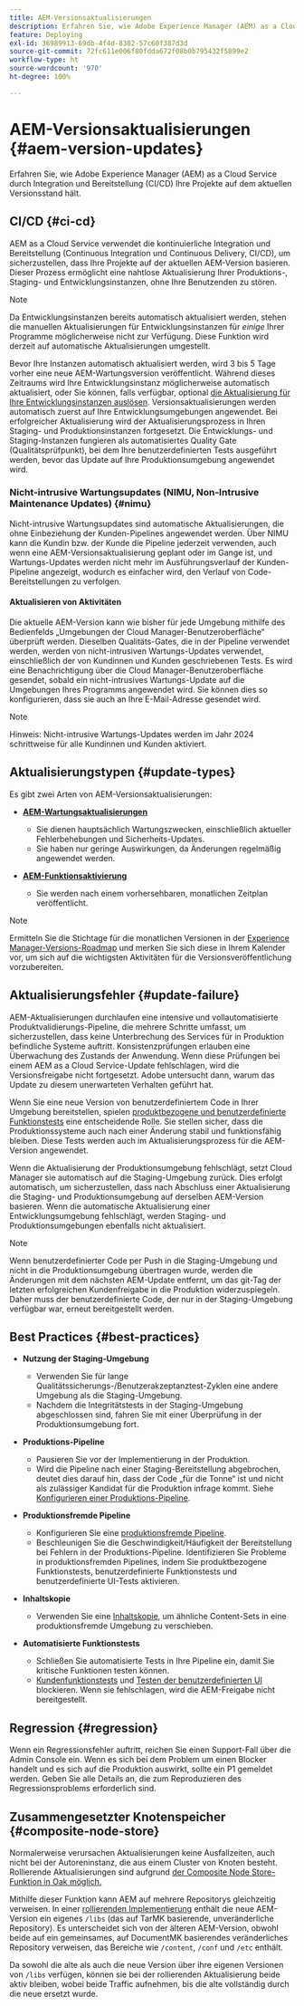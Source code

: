 ```yaml
---
title: AEM-Versionsaktualisierungen
description: Erfahren Sie, wie Adobe Experience Manager (AEM) as a Cloud Service durch Integration und Bereitstellung (CI/CD) Ihre Projekte auf dem aktuellen Versionsstand hält.
feature: Deploying
exl-id: 36989913-69db-4f4d-8302-57c60f387d3d
source-git-commit: 72fc611e006f80fdda672f08b0b795432f5899e2
workflow-type: ht
source-wordcount: '970'
ht-degree: 100%

---
```



# AEM-Versionsaktualisierungen {#aem-version-updates}

Erfahren Sie, wie Adobe Experience Manager (AEM) as a Cloud Service durch Integration und Bereitstellung (CI/CD) Ihre Projekte auf dem aktuellen Versionsstand hält.

## CI/CD {#ci-cd}

AEM as a Cloud Service verwendet die kontinuierliche Integration und Bereitstellung (Continuous Integration und Continuous Delivery, CI/CD), um sicherzustellen, dass Ihre Projekte auf der aktuellen AEM-Version basieren. Dieser Prozess ermöglicht eine nahtlose Aktualisierung Ihrer Produktions-, Staging- und Entwicklungsinstanzen, ohne Ihre Benutzenden zu stören.

>[!NOTE]
> Da Entwicklungsinstanzen bereits automatisch aktualisiert werden, stehen die manuellen Aktualisierungen für Entwicklungsinstanzen für _einige_ Ihrer Programme möglicherweise nicht zur Verfügung. Diese Funktion wird derzeit auf automatische Aktualisierungen umgestellt.

Bevor Ihre Instanzen automatisch aktualisiert werden, wird 3 bis 5 Tage vorher eine neue AEM-Wartungsversion veröffentlicht. Während dieses Zeitraums wird Ihre Entwicklungsinstanz möglicherweise automatisch aktualisiert, oder Sie können, falls verfügbar, optional [die Aktualisierung für Ihre Entwicklungsinstanzen auslösen](/help/implementing/cloud-manager/manage-environments.md#updating-dev-environment). Versionsaktualisierungen werden automatisch zuerst auf Ihre Entwicklungsumgebungen angewendet. Bei erfolgreicher Aktualisierung wird der Aktualisierungsprozess in Ihren Staging- und Produktionsinstanzen fortgesetzt. Die Entwicklungs- und Staging-Instanzen fungieren als automatisiertes Quality Gate (Qualitätsprüfpunkt), bei dem Ihre benutzerdefinierten Tests ausgeführt werden, bevor das Update auf Ihre Produktionsumgebung angewendet wird.

### Nicht-intrusive Wartungsupdates (NIMU, Non-Intrusive Maintenance Updates) {#nimu}

Nicht-intrusive Wartungsupdates sind automatische Aktualisierungen, die ohne Einbeziehung der Kunden-Pipelines angewendet werden.
Über NIMU kann die Kundin bzw. der Kunde die Pipeline jederzeit verwenden, auch wenn eine AEM-Versionsaktualisierung geplant oder im Gange ist, und Wartungs-Updates werden nicht mehr im Ausführungsverlauf der Kunden-Pipeline angezeigt, wodurch es einfacher wird, den Verlauf von Code-Bereitstellungen zu verfolgen.

#### Aktualisieren von Aktivitäten

Die aktuelle AEM-Version kann wie bisher für jede Umgebung mithilfe des Bedienfelds „Umgebungen der Cloud Manager-Benutzeroberfläche“ überprüft werden. Dieselben Qualitäts-Gates, die in der Pipeline verwendet werden, werden von nicht-intrusiven Wartungs-Updates verwendet, einschließlich der von Kundinnen und Kunden geschriebenen Tests.
Es wird eine Benachrichtigung über die Cloud Manager-Benutzeroberfläche gesendet, sobald ein nicht-intrusives Wartungs-Update auf die Umgebungen Ihres Programms angewendet wird. Sie können dies so konfigurieren, dass sie auch an Ihre E-Mail-Adresse gesendet wird.

>[!NOTE]
>
> Hinweis: Nicht-intrusive Wartungs-Updates werden im Jahr 2024 schrittweise für alle Kundinnen und Kunden aktiviert.


## Aktualisierungstypen {#update-types}

Es gibt zwei Arten von AEM-Versionsaktualisierungen:

* [**AEM-Wartungsaktualisierungen**](/help/release-notes/maintenance/latest.md)

   * Sie dienen hauptsächlich Wartungszwecken, einschließlich aktueller Fehlerbehebungen und Sicherheits-Updates.
   * Sie haben nur geringe Auswirkungen, da Änderungen regelmäßig angewendet werden.

* [**AEM-Funktionsaktivierung**](/help/release-notes/release-notes-cloud/release-notes-current.md)

   * Sie werden nach einem vorhersehbaren, monatlichen Zeitplan veröffentlicht.

>[!NOTE]
>
> Ermitteln Sie die Stichtage für die monatlichen Versionen in der [Experience Manager-Versions-Roadmap](https://experienceleague.adobe.com/docs/experience-manager-release-information/aem-release-updates/update-releases-roadmap.html?lang=de#aem-as-cloud-service) und merken Sie sich diese in Ihrem Kalender vor, um sich auf die wichtigsten Aktivitäten für die Versionsveröffentlichung vorzubereiten.

## Aktualisierungsfehler {#update-failure}

AEM-Aktualisierungen durchlaufen eine intensive und vollautomatisierte Produktvalidierungs-Pipeline, die mehrere Schritte umfasst, um sicherzustellen, dass keine Unterbrechung des Services für in Produktion befindliche Systeme auftritt. Konsistenzprüfungen erlauben eine Überwachung des Zustands der Anwendung. Wenn diese Prüfungen bei einem AEM as a Cloud Service-Update fehlschlagen, wird die Versionsfreigabe nicht fortgesetzt. Adobe untersucht dann, warum das Update zu diesem unerwarteten Verhalten geführt hat.

Wenn Sie eine neue Version von benutzerdefiniertem Code in Ihrer Umgebung bereitstellen, spielen [produktbezogene und benutzerdefinierte Funktionstests](/help/implementing/cloud-manager/overview-test-results.md#functional-testing) eine entscheidende Rolle. Sie stellen sicher, dass die Produktionssysteme auch nach einer Änderung stabil und funktionsfähig bleiben. Diese Tests werden auch im Aktualisierungsprozess für die AEM-Version angewendet.

Wenn die Aktualisierung der Produktionsumgebung fehlschlägt, setzt Cloud Manager sie automatisch auf die Staging-Umgebung zurück. Dies erfolgt automatisch, um sicherzustellen, dass nach Abschluss einer Aktualisierung die Staging- und Produktionsumgebung auf derselben AEM-Version basieren.
Wenn die automatische Aktualisierung einer Entwicklungsumgebung fehlschlägt, werden Staging- und Produktionsumgebungen ebenfalls nicht aktualisiert.

>[!NOTE]
>
>Wenn benutzerdefinierter Code per Push in die Staging-Umgebung und nicht in die Produktionsumgebung übertragen wurde, werden die Änderungen mit dem nächsten AEM-Update entfernt, um das git-Tag der letzten erfolgreichen Kundenfreigabe in die Produktion widerzuspiegeln. Daher muss der benutzerdefinierte Code, der nur in der Staging-Umgebung verfügbar war, erneut bereitgestellt werden.

## Best Practices {#best-practices}

* **Nutzung der Staging-Umgebung**
   * Verwenden Sie für lange Qualitätssicherungs-/Benutzerakzeptanztest-Zyklen eine andere Umgebung als die Staging-Umgebung.
   * Nachdem die Integritätstests in der Staging-Umgebung abgeschlossen sind, fahren Sie mit einer Überprüfung in der Produktionsumgebung fort.

* **Produktions-Pipeline**
   * Pausieren Sie vor der Implementierung in der Produktion.
   * Wird die Pipeline nach einer Staging-Bereitstellung abgebrochen, deutet dies darauf hin, dass der Code „für die Tonne“ ist und nicht als zulässiger Kandidat für die Produktion infrage kommt. Siehe [Konfigurieren einer Produktions-Pipeline](/help/implementing/cloud-manager/configuring-pipelines/configuring-production-pipelines.md).

* **Produktionsfremde Pipeline**
   * Konfigurieren Sie eine [produktionsfremde Pipeline](/help/implementing/cloud-manager/configuring-pipelines/configuring-non-production-pipelines.md#full-stack-code).
   * Beschleunigen Sie die Geschwindigkeit/Häufigkeit der Bereitstellung bei Fehlern in der Produktions-Pipeline. Identifizieren Sie Probleme in produktionsfremden Pipelines, indem Sie produktbezogene Funktionstests, benutzerdefinierte Funktionstests und benutzerdefinierte UI-Tests aktivieren.

* **Inhaltskopie**
   * Verwenden Sie eine [Inhaltskopie](/help/implementing/developing/tools/content-copy.md), um ähnliche Content-Sets in eine produktionsfremde Umgebung zu verschieben.

* **Automatisierte Funktionstests**
   * Schließen Sie automatisierte Tests in Ihre Pipeline ein, damit Sie kritische Funktionen testen können.
   * [Kundenfunktionstests](/help/implementing/cloud-manager/functional-testing.md#custom-functional-testing) und [Testen der benutzerdefinierten UI](/help/implementing/cloud-manager/functional-testing.md#custom-ui-testing) blockieren. Wenn sie fehlschlagen, wird die AEM-Freigabe nicht bereitgestellt.

## Regression {#regression}

Wenn ein Regressionsfehler auftritt, reichen Sie einen Support-Fall über die Admin Console ein. Wenn es sich bei dem Problem um einen Blocker handelt und es sich auf die Produktion auswirkt, sollte ein P1 gemeldet werden. Geben Sie alle Details an, die zum Reproduzieren des Regressionsproblems erforderlich sind.

## Zusammengesetzter Knotenspeicher {#composite-node-store}

Normalerweise verursachen Aktualisierungen keine Ausfallzeiten, auch nicht bei der Autoreninstanz, die aus einem Cluster von Knoten besteht. Rollierende Aktualisierungen sind aufgrund [der Composite Node Store-Funktion in Oak möglich. ](https://jackrabbit.apache.org/oak/docs/nodestore/compositens.html)

Mithilfe dieser Funktion kann AEM auf mehrere Repositorys gleichzeitig verweisen. In einer [rollierenden Implementierung](/help/implementing/deploying/overview.md#how-rolling-deployments-work) enthält die neue AEM-Version ein eigenes `/libs` (das auf TarMK basierende, unveränderliche Repository). Es unterscheidet sich von der älteren AEM-Version, obwohl beide auf ein gemeinsames, auf DocumentMK basierendes veränderliches Repository verweisen, das Bereiche wie `/content`, `/conf` und `/etc` enthält.

Da sowohl die alte als auch die neue Version über ihre eigenen Versionen von `/libs` verfügen, können sie bei der rollierenden Aktualisierung beide aktiv bleiben, wobei beide Traffic aufnehmen, bis die alte vollständig durch die neue ersetzt wurde. 
